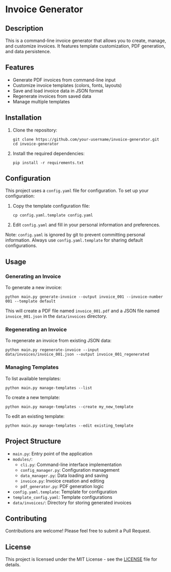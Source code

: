 # Invoice Generator

## Description

This is a command-line invoice generator that allows you to create, manage, and customize invoices. It features template customization, PDF generation, and data persistence.

## Features

- Generate PDF invoices from command-line input
- Customize invoice templates (colors, fonts, layouts)
- Save and load invoice data in JSON format
- Regenerate invoices from saved data
- Manage multiple templates

## Installation

1. Clone the repository:
   ```
   git clone https://github.com/your-username/invoice-generator.git
   cd invoice-generator
   ```

2. Install the required dependencies:
   ```
   pip install -r requirements.txt
   ```

## Configuration

This project uses a `config.yaml` file for configuration. To set up your configuration:

1. Copy the template configuration file:
   ```
   cp config.yaml.template config.yaml
   ```

2. Edit `config.yaml` and fill in your personal information and preferences.

Note: `config.yaml` is ignored by git to prevent committing personal information. Always use `config.yaml.template` for sharing default configurations.

## Usage

### Generating an Invoice

To generate a new invoice:

```
python main.py generate-invoice --output invoice_001 --invoice-number 001 --template default
```

This will create a PDF file named `invoice_001.pdf` and a JSON file named `invoice_001.json` in the `data/invoices` directory.

### Regenerating an Invoice

To regenerate an invoice from existing JSON data:

```
python main.py regenerate-invoice --input data/invoices/invoice_001.json --output invoice_001_regenerated
```

### Managing Templates

To list available templates:

```
python main.py manage-templates --list
```

To create a new template:

```
python main.py manage-templates --create my_new_template
```

To edit an existing template:

```
python main.py manage-templates --edit existing_template
```

## Project Structure

- `main.py`: Entry point of the application
- `modules/`:
  - `cli.py`: Command-line interface implementation
  - `config_manager.py`: Configuration management
  - `data_manager.py`: Data loading and saving
  - `invoice.py`: Invoice creation and editing
  - `pdf_generator.py`: PDF generation logic
- `config.yaml.template`: Template for configuration
- `template_config.yaml`: Template configurations
- `data/invoices/`: Directory for storing generated invoices

## Contributing

Contributions are welcome! Please feel free to submit a Pull Request.

## License

This project is licensed under the MIT License - see the [LICENSE](LICENSE) file for details.


